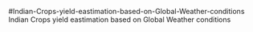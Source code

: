 #Indian-Crops-yield-eastimation-based-on-Global-Weather-conditions
Indian Crops yield eastimation based on Global Weather conditions
